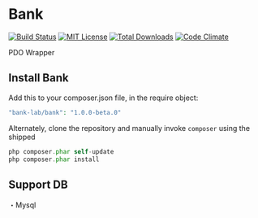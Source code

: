 # Bank

[![Build Status](https://travis-ci.org/bank-lab/bank.svg?branch=master)](https://travis-ci.org/bank-lab/bank)
[![MIT License](http://img.shields.io/badge/license-MIT-blue.svg?style=flat)](LICENSE)
[![Total Downloads](https://poser.pugx.org/bank-lab/bank/downloads)](https://packagist.org/packages/bank-lab/bank)
[![Code Climate](https://codeclimate.com/github/bank-lab/bank/badges/gpa.svg)](https://codeclimate.com/github/bank-lab/bank)

PDO Wrapper

## Install Bank

Add this to your composer.json file, in the require object:

```php
"bank-lab/bank": "1.0.0-beta.0"
```

Alternately, clone the repository and manually invoke `composer` using the shipped

```php
php composer.phar self-update
php composer.phar install
```

## Support DB
・Mysql
